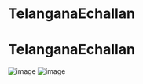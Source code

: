 # TelanganaEchallan
# TelanganaEchallan
![image](https://github.com/Niharika0104/TelanganaEchallan/assets/124892559/d1af18b0-9050-44a3-875e-d4b1ed148bf3)
![image](https://github.com/Niharika0104/TelanganaEchallan/assets/124892559/10c55439-4bd8-4420-acee-2ed92948f017)



